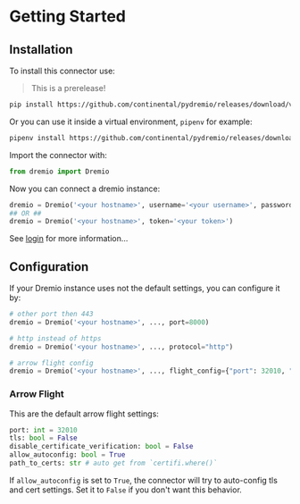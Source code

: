 # Getting Started

## Installation

To install this connector use:

> This is a prerelease!

```bash
pip install https://github.com/continental/pydremio/releases/download/v0.2.1/dremio-0.2.1-py3-none-any.whl
```

Or you can use it inside a virtual environment, `pipenv` for example:
```bash
pipenv install https://github.com/continental/pydremio/releases/download/v0.2.1/dremio-0.2.1-py3-none-any.whl
```

Import the connector with:
```python
from dremio import Dremio
```

Now you can connect a dremio instance:

```python
dremio = Dremio('<your hostname>', username='<your username>', password='<your password / token>')
## OR ##
dremio = Dremio('<your hostname>', token='<your token>')
```

See [login](DREMIO_LOGIN.md) for more information...

## Configuration

If your Dremio instance uses not the default settings, you can configure it by:

```python
# other port then 443
dremio = Dremio('<your hostname>', ..., port=8000)

# http instead of https
dremio = Dremio('<your hostname>', ..., protocol="http")

# arrow flight config
dremio = Dremio('<your hostname>', ..., flight_config={"port": 32010, "tls": True})
```

### Arrow Flight

This are the default arrow flight settings:

```python
port: int = 32010
tls: bool = False
disable_certificate_verification: bool = False
allow_autoconfig: bool = True
path_to_certs: str # auto get from `certifi.where()`
```

If `allow_autoconfig` is set to `True`, the connector will try to auto-config tls and cert settings. Set it to `False` if you don't want this behavior.